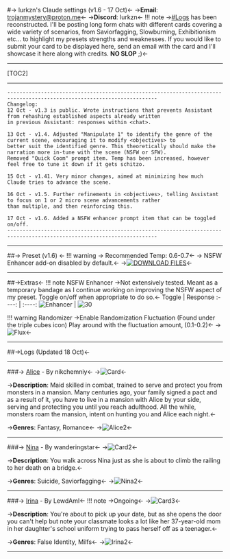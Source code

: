 #-> lurkzn's Claude settings (v1.6 - 17 Oct)<-
->**Email**: trojanmystery@proton.me<-
->**Discord**: lurkzn<-
!!! note
	->[#Logs](https://rentry.org/LurkzyDurkzyBurkzy#logs-updated-17-oct) has been reconstructed. I'll be posting long form chats with different cards covering a wide variety of scenarios, from Saviorfagging, Slowburning, Exhibitionism etc... to highlight my presets strengths and weaknesses. If you would like to submit your card to be displayed here, send an email with the card and I'll showcase it here along with credits. **NO SLOP** ;)<-
***
[TOC2]
***
```
-----------------------------------------------------------------------------------------------------------------------
Changelog:
12 Oct - v1.3 is public. Wrote instructions that prevents Assistant from rehashing established aspects already written 
in previous Assistant: responses within <chat>.

13 Oct - v1.4. Adjusted "Manipulate 1" to identify the genre of the current scene, encouraging it to modify <objectives> to 
better suit the identified genre. This theoretically should make the narration more in-tune with the scene (NSFW or SFW).
Removed "Quick Coom" prompt item. Temp has been increased, however feel free to tune it down if it gets schitzo.

15 Oct - v1.41. Very minor changes, aimed at minimizing how much Claude tries to advance the scene.

16 Oct - v1.5. Further refinements in <objectives>, telling Assistant to focus on 1 or 2 micro scene advancements rather 
than multiple, and then reinforcing this.

17 Oct - v1.6. Added a NSFW enhancer prompt item that can be toggled on/off. 
-----------------------------------------------------------------------------------------------------------------------
```
***
##-> Preset (v1.6) <-
!!! warning
	-> Recommended Temp: 0.6-0.7<-
	-> NSFW Enhancer add-on disabled by default.<-
->[![DOWNLOAD FILES](https://files.catbox.moe/o23tum.png)](https://files.catbox.moe/a757nd.zip)<-
***
##->Extras<-
!!! note NSFW Enhancer
	->Not extensively tested. Meant as a temporary bandage as I continue working on improving the NSFW aspect of my preset. Toggle on/off when appropriate to do so.<-
Toggle | Response
:----: | :----:
![Enhancer](https://i.imgur.com/ZqcTaBI.png) | ![30](https://i.imgur.com/K7EiqxB.png)


!!! warning Randomizer
	->Enable Randomization Fluctuation (Found under the triple cubes icon) Play around with the fluctuation amount, (0.1-0.2)<-
->![Flux](https://i.imgur.com/ApbmZPZ.png)<-
***
##->Logs (Updated 18 Oct)<-
***
###-> [Alice](https://chub.ai/characters/nikchemniy/alice-f1332e80) - By nikchemniy<-
->![Card](https://avatars.charhub.io/avatars/nikchemniy/alice-f1332e80/avatar.webp?size=0.2542173419752862)<-

->**Description**: Maid skilled in combat, trained to serve and protect you from monsters in a mansion. Many centuries ago, your family signed a pact and as a result of it, you have to live in a mansion with Alice by your side, serving and protecting you until you reach adulthood. All the while, monsters roam the mansion, intent on hunting you and Alice each night.<-

->**Genres**: Fantasy, Romance<-
->![Alice2](https://i.imgur.com/5Srkeul.jpg)<-
***

###-> [Nina](https://chub.ai/characters/wanderingstar/nina-795f6cc1) - By wanderingstar<-
->![Card2](https://avatars.charhub.io/avatars/wanderingstar/nina-795f6cc1/avatar.webp?size=0.9285436603871635)<-

->**Description**: You walk across Nina just as she is about to climb the railing to her death on a bridge.<-

->**Genres**: Suicide, Saviorfagging<-
->![Nina2](https://i.imgur.com/ugjebHc.jpg)<-
***

###-> [Irina](https://chub.ai/characters/LewdAmI/irina-5c67a352) - By LewdAmI<-
!!! note
	->Ongoing<-
->![Card3](https://avatars.charhub.io/avatars/LewdAmI/irina-5c67a352/avatar.webp?size=0.9152637994304207)<-

->**Description**: You're about to pick up your date, but as she opens the door you can't help but note your classmate looks a lot like her 37-year-old mom in her daughter's school uniform trying to pass herself off as a teenager.<-

->**Genres**: False Identity, Milfs<-
->![Irina2](https://i.imgur.com/DhLjAHw.jpg)<-
***